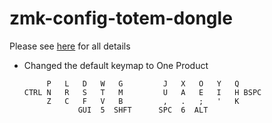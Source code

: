# zmk-config-totem-dongle

Please see [here](https://github.com/GEIGEIGEIST/zmk-config-totem/tree/master) for all details

- Changed the default keymap to One Product

           P   L   D   W   G         J   X   O   Y   Q
      CTRL N   R   S   T   M         U   A   E   I   H BSPC
           Z   C   F   V   B         ,   .   ;   '   K
                  GUI  5  SHFT      SPC  6  ALT
